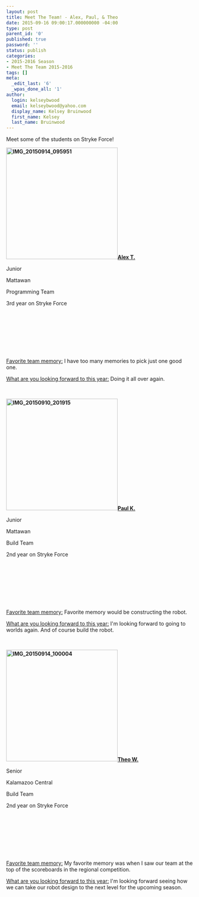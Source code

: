 ```yaml
---
layout: post
title: Meet The Team! - Alex, Paul, & Theo
date: 2015-09-16 09:00:17.000000000 -04:00
type: post
parent_id: '0'
published: true
password: ''
status: publish
categories:
- 2015-2016 Season
- Meet The Team 2015-2016
tags: []
meta:
  _edit_last: '6'
  _wpas_done_all: '1'
author:
  login: kelseybwood
  email: kelseybwood@yahoo.com
  display_name: Kelsey Bruinwood
  first_name: Kelsey
  last_name: Bruinwood
---
```

<p>Meet some of the students on Stryke Force!</p>
<p><strong><span style="text-decoration: underline;"><a href="http://strykeforce.org/wp-content/uploads/2015/09/IMG_20150914_095951.jpg"><img class="alignleft size-medium wp-image-2768" src="{{ site.baseurl }}/assets/images/IMG_20150914_095951-300x300.jpg" alt="IMG_20150914_095951" width="300" height="300" /></a></span></strong><strong><span style="text-decoration: underline;">Alex T.</span></strong></p>
<p>Junior</p>
<p>Mattawan</p>
<p>Programming Team</p>
<p>3rd year on Stryke Force</p>
<p>&nbsp;</p>
<p>&nbsp;</p>
<p>&nbsp;</p>
<p>&nbsp;</p>
<p><span style="text-decoration: underline;">Favorite team memory:</span> I have too many memories to pick just one good one.</p>
<p><span style="text-decoration: underline;">What are you looking forward to this year:</span> Doing it all over again.</p>
<p>&nbsp;</p>
<p><strong><span style="text-decoration: underline;"><a href="http://strykeforce.org/wp-content/uploads/2015/09/IMG_20150910_201915.jpg"><img class="alignleft size-medium wp-image-2765" src="{{ site.baseurl }}/assets/images/IMG_20150910_201915-300x300.jpg" alt="IMG_20150910_201915" width="300" height="300" /></a>Paul K.</span></strong></p>
<p>Junior</p>
<p>Mattawan</p>
<p>Build Team</p>
<p>2nd year on Stryke Force</p>
<p>&nbsp;</p>
<p>&nbsp;</p>
<p>&nbsp;</p>
<p>&nbsp;</p>
<p><span style="text-decoration: underline;">Favorite team memory:</span> Favorite memory would be constructing the robot.</p>
<p><span style="text-decoration: underline;">What are you looking forward to this year:</span> I'm looking forward to going to worlds again. And of course build the robot.</p>
<p>&nbsp;</p>
<p><strong><span style="text-decoration: underline;"><a href="http://strykeforce.org/wp-content/uploads/2015/09/IMG_20150914_100004.jpg"><img class="alignleft size-medium wp-image-2767" src="{{ site.baseurl }}/assets/images/IMG_20150914_100004-300x300.jpg" alt="IMG_20150914_100004" width="300" height="300" /></a>Theo W.</span></strong></p>
<p>Senior</p>
<p>Kalamazoo Central</p>
<p>Build Team</p>
<p>2nd year on Stryke Force</p>
<p>&nbsp;</p>
<p>&nbsp;</p>
<p>&nbsp;</p>
<p>&nbsp;</p>
<p><span style="text-decoration: underline;">Favorite team memory:</span> My favorite memory was when I saw our team at the top of the scoreboards in the regional competition.</p>
<p><span style="text-decoration: underline;">What are you looking forward to this year:</span> I'm looking forward seeing how we can take our robot design to the next level for the upcoming season.</p>
